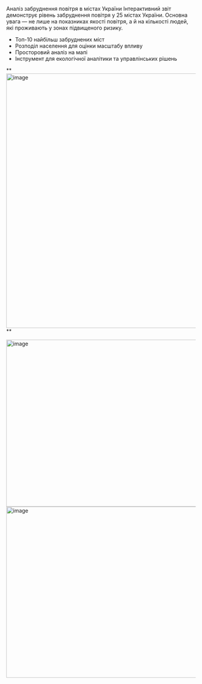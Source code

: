 Аналіз забруднення повітря в містах України
Інтерактивний звіт демонструє рівень забруднення повітря у 25 містах України.
Основна увага — не лише на показниках якості повітря, а й на кількості людей, які проживають у зонах підвищеного ризику.
- Топ-10 найбільш забруднених міст
- Розподіл населення для оцінки масштабу впливу
- Просторовий аналіз на мапі
- Інструмент для екологічної аналітики та управлінських рішень

**<img width="1192" height="677" alt="image" src="https://github.com/user-attachments/assets/87454465-574b-4025-8287-32c712ed2ffd" />
**

<img width="789" height="444" alt="image" src="https://github.com/user-attachments/assets/764fcb9a-1bfd-4405-8563-60a53db7731c" />

<img width="792" height="455" alt="image" src="https://github.com/user-attachments/assets/a9014616-a46d-442b-a96a-0007c5dc2f2d" />

